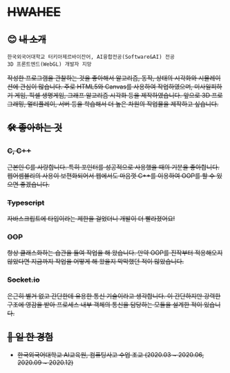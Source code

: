 # ~~HWAHEE~~

## 😊 ~~내 소개~~
	한국외국어대학교 터키아제르바이잔어, AI융합전공(Software&AI) 전공
	3D 프론트엔드(WebGL) 개발자 지망
	
~~작성한 프로그램을 관찰하는 것을 좋아해서 알고리즘, 동작, 상태의 시각화와 시뮬레이션에 관심이 많습니다. 
주로 HTML5와 Canvas를 사용하여 작업하였으며, 미사일피하기 게임, 픽셀 생명게임, 그래프 알고리즘 시각화 등을 제작하였습니다. 
앞으로 3D 프로그래밍, 멀티플레이, 서버 등을 학습해서 더 높은 차원의 작업물을 제작하고 싶습니다.~~

## ~~🛠️ 좋아하는 것~~
### ~~C, C++~~
~~근본인 C를 사랑합니다. 특히 포인터를 성공적으로 사용했을 때의 기분을 좋아합니다.
웹어셈블리의 사용이 보편화되어서 웹에서도 마음껏 C++를 이용하여 OOP를 할 수 있으면 좋겠습니다.~~

### ~~Typescript~~
~~자바스크립트에 타입이라는 제한을 걸었더니 개발이 더 빨라졌어요!~~

### ~~OOP~~
~~항상 클래스화하는 습관을 들여 작업을 해 왔습니다. 만약 OOP를 진작부터 적용해오지 않았다면 지금까지 작업을 어떻게 해 왔을지 막막했던 적이 많았습니다.~~

### ~~Socket.io~~
~~은근히 별거 없고 간단한데 유용한 통신 기술이라고 생각합니다. 
이 간단하지만 강력한 구조에 영감을 받아 프로세스 내부 객체의 통신을 담당하는 모듈을 설계한 적이 있습니다.~~

## ~~💸 일 한 경험~~
- ~~한국외국어대학교 AI교육원, 컴퓨팅사고 수업 조교 (2020.03 ~ 2020.06, 2020.09 ~ 2020.12)~~


<!---
hwahee/hwahee is a ✨ special ✨ repository because its `README.md` (this file) appears on your GitHub profile.
You can click the Preview link to take a look at your changes.
--->
